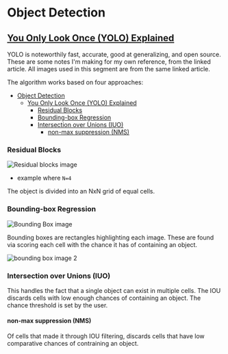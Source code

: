 # Object Detection

## [You Only Look Once (YOLO) Explained](https://www.datacamp.com/blog/yolo-object-detection-explained)

YOLO is noteworthily fast, accurate, good at generalizing, and open source. These are some notes I'm making for my own reference, from the linked article. All images used in this segment are from the same linked article.

The algorithm works based on four approaches:
- [Object Detection](#object-detection)
  - [You Only Look Once (YOLO) Explained](#you-only-look-once-yolo-explained)
    - [Residual Blocks](#residual-blocks)
    - [Bounding-box Regression](#bounding-box-regression)
    - [Intersection over Unions (IUO)](#intersection-over-unions-iuo)
      - [non-max suppression (NMS)](#non-max-suppression-nms)

### Residual Blocks

![Residual blocks image](https://images.datacamp.com/image/upload/v1664382699/Application_of_grid_cells_to_the_original_image_7d3c056d06.png)
* example where `N=4`

The object is divided into an NxN grid of equal cells.

### Bounding-box Regression

![Bounding Box image](https://images.datacamp.com/image/upload/v1664382700/Identification_of_significant_and_insignificant_grids_d1e80c8bf4.png)

Bounding boxes are rectangles highlighting each image. These are found via scoring each cell with the chance it has of containing an object.

![bounding box image 2](https://images.datacamp.com/image/upload/v1664382698/Bounding_box_regression_identification_f530973d75.png)

### Intersection over Unions (IUO)

This handles the fact that a single object can exist in multiple cells. The IOU discards cells with low enough chances of containing an object. The chance threshold is set by the user.

#### non-max suppression (NMS)

Of cells that made it through IOU filtering, discards cells that have low comparative chances of contraining an object.
